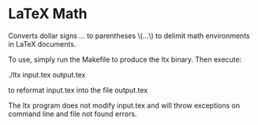 # LaTeX Math

Converts dollar signs $...$ to parentheses \\(...\\) to delimit math environments in LaTeX documents.

To use, simply run the Makefile to produce the ltx binary. Then execute:

./ltx input.tex output.tex

to reformat input.tex into the file output.tex

The ltx program does not modify input.tex and will throw exceptions on command line and file not found errors.

